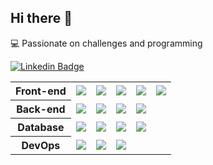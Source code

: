 ## Hi there 👋

💻 Passionate on challenges and programming

[![Linkedin Badge](https://img.shields.io/badge/-Messias%20Martins-blue?style=for-the-badge&logo=Linkedin&logoColor=white&link=https://www.linkedin.com/in/messias-martins/)](https://www.linkedin.com/in/messias-martins/)

<table>
    <tr>
      <th>Front-end</th>
      <td><img src="https://img.shields.io/static/v1?label=&message=HTML5&color=white&style=for-the-badge&logo=html5" /></td>
      <td><img src="https://img.shields.io/static/v1?label=&message=CSS3&color=white&style=for-the-badge&logo=css3" /></td>
      <td><img src="https://img.shields.io/static/v1?label=&message=JavaScript&color=white&style=for-the-badge&logo=javascript" /></td>
      <td><img src="https://img.shields.io/static/v1?label=&message=Typescript&color=white&style=for-the-badge&logo=Typescript" /></td>
      <td><img src="https://img.shields.io/static/v1?label=&message=React&color=white&style=for-the-badge&logo=react" /></td>
    </tr>
    <tr>
      <th>Back-end</th>
      <td><img src="https://img.shields.io/static/v1?label=&message=Python&color=white&style=for-the-badge&logo=python" /></td>
      <td><img src="https://img.shields.io/static/v1?label=&message=Django&color=white&style=for-the-badge&logo=django" /></td>
      <td><img src="https://img.shields.io/static/v1?label=&message=Node.JS&color=white&style=for-the-badge&logo=node.js" /></td>
      <td><img src="https://img.shields.io/static/v1?label=&message=Typescript&color=white&style=for-the-badge&logo=Typescript" /></td>
    </tr>
   <tr>
      <th>Database</th>
      <td><img src="https://img.shields.io/static/v1?label=&message=MySQL&color=white&style=for-the-badge&logo=mysql" /></td>
      <td><img src="https://img.shields.io/static/v1?label=&message=MongoDB&color=white&style=for-the-badge&logo=mongodb" /></td>
      <td><img src="https://img.shields.io/static/v1?label=&message=PostgreSQL&color=white&style=for-the-badge&logo=postgresql" /></td>
      <td><img src="https://img.shields.io/static/v1?label=&message=Redis&color=white&style=for-the-badge&logo=redis" /></td>
   </tr>
   <tr>
      <th>DevOps</th>
      <td><img src="https://img.shields.io/static/v1?label=&message=Git&color=white&style=for-the-badge&logo=git" /></td>
      <td><img src="https://img.shields.io/static/v1?label=&message=Docker&color=white&style=for-the-badge&logo=docker" /></td>
      <td><img src="https://img.shields.io/static/v1?label=&message=AWS&color=white&style=for-the-badge&logo=amazon-aws" /></td>
   </tr>
</table>
